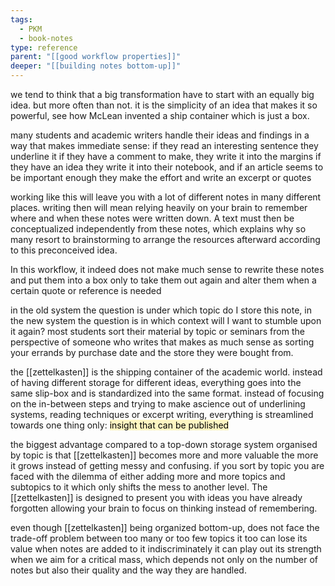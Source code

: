 ```yaml
---
tags:
  - PKM
  - book-notes
type: reference
parent: "[[good workflow properties]]"
deeper: "[[building notes bottom-up]]"
---
```

we tend to think that a big transformation have to start with an equally big idea. but more often than not. it is the simplicity of an idea that makes it so powerful, see how McLean invented a ship container which is just a box.

many students and academic writers handle their ideas and findings in a way that makes immediate sense: if they read an interesting sentence they underline it if they have a comment to make, they write it into the margins if they have an idea they write it into their notebook, and if an article seems to be important enough they make the effort and write an excerpt or quotes  

working like this will leave you with a lot of different notes in many different places. writing then will mean relying heavily on your brain to remember where and when these notes were written down. A text must then be conceptualized independently from these notes, which explains why so many resort to brainstorming to arrange the resources afterward according to this preconceived idea.

In this workflow, it indeed does not make much sense to rewrite these notes and put them into a box only to take them out again and alter them when a certain quote or reference is needed

in the old system the question is under which topic do I store this note, in the new system the question is in which context will I want to stumble upon it again? most students sort their material by topic or seminars from the perspective of someone who writes that makes as much sense as sorting your errands by purchase date and the store they were bought from.

the [[zettelkasten]] is the shipping container of the academic world. instead of having different storage for different ideas, everything goes into the same slip-box and is standardized into the same format. instead of focusing on the in-between steps and trying to make ascience out of underlining systems, reading techniques or excerpt writing, everything is streamlined towards one thing only:  <mark style="background: #FFF3A3A6;">insight that can be published</mark>

the biggest advantage compared to a top-down storage system organised by topic is that [[zettelkasten]] becomes more and more valuable the more it grows instead of getting messy and confusing. if you sort by topic you are faced with the dilemma of either adding more and more topics and subtopics to it which only shifts the mess to another level. The [[zettelkasten]] is designed to present you with ideas you have already forgotten allowing your brain to focus on thinking instead of remembering. 

even though [[zettelkasten]] being organized bottom-up, does not face the trade-off problem between too many or too few topics it too can lose its value when notes are added to it indiscriminately it can play out its strength when we aim for a critical mass, which depends not only on the number of notes but also their quality and the way they are handled. 
